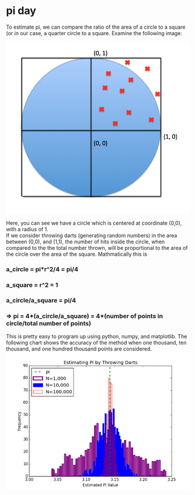 # pi day
To estimate pi, we can compare the ratio of the area of a circle to a square (or in our case, a quarter circle to a square.  Examine the following image:

![alt tag](https://github.com/drJAGartner/pi_day/blob/master/numberLine.png)

Here, you can see we have a circle which is centered at coordinate (0,0), with a radius of 1.  
If we consider throwing darts (generating random numbers) in the area between (0,0), and (1,1), 
the number of hits inside the circle, when compared to the the total number thrown, will be proportional
to the area of the circle over the area of the square.  Mathmatically this is
### a_circle = pi*r^2/4 = pi/4
### a_square = r^2 = 1
### a_circle/a_square = pi/4
### => pi = 4\*(a_circle/a_square) = 4\*(number of points in circle/total number of points)

This is pretty easy to program up using python, numpy, and matplotlib.  The following chart shows the 
accuracy of the method when one thousand, ten thousand, and one hundred thousand points are considered.
![alt tag](https://github.com/drJAGartner/pi_day/blob/master/happyPiDay.png)
